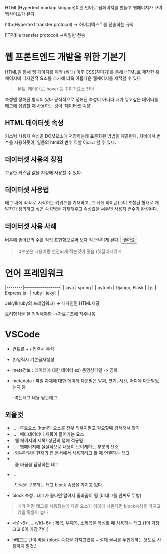 HTML(Hypertext markup langage)이란 언어로 웹페이지를 만들고 웹페이지가 모여 웹사이트가 된다

http(Hypertext transfer protocol) -> 하이퍼텍스트를 전송하는 규약

FTP(file transfer protocol) ->파일만 전송

# 웹 프론트엔드 개발을 위한 기본기

HTML을 통해 웹 페이지를 제작 (뼈대)
이후 CSS(꾸미기)를 통해 HTML로 제작한 홈페이지에 디자인적 요소를 추가해 더욱 아름다운 웹페이지를 제작할 수 있다
> 폰트, 레이아웃, hover 등 꾸미기요소 전반

속성엔 정해진 방식이 있다
공식적으로 정해진 속성이 아니라 내가 넣고싶은 데이터를 태그에 삽입할 때 사용하는 것이 '데이터셋 속성'

## HTML 데이터셋 속성
커스텀 사용자 속성을 DOM요소에 저장하는데 표준화된 방법을 제공한다.
자바에서 변수를 사용하듯이, 일종의 html의 변수 역할 이라고 할 수 있다.

## 데이터셋 사용의 장점
고유한 커스텀 값을 지정해 사용할 수 있다.

## 데이터셋 사용법
태그 내에 data로 시작하는 키워드를 기재하고, 그 뒤에 하이픈(-)이 조합된 형태로 개발자가 정의하고 싶은 속성명을 기재해주고 속성값을 써주면 사용자 변수가 완성된다.

## 데이터셋 사용 사례
버튼에 좋아요의 수를 직접 표현함으로써 보다 직관적이게 된다.
<button data-id="341">좋아요</button>
>id부분은 내용이랑 연관되게 적는것이 좋음 (헷갈리지않게

# 언어      프레임워크
 |--------|------------------|
 | java   | spring           |
 | pytonh | Django, Flask    |
 | js     | Express.js       |
 | ruby   | jekyll           |

Jekyll(ruby의 프레임워크) -> 디자인된 HTML제공

트리형식을 잘 기억해야함 ->자료구조에 자주나옴

# VSCode

- 컨트롤 + / 입력시 주석
<!-- 주석(comment) : 브라우저에서 출력이 되지 않는 설명 문장 -->
<!-- 보통 코드에 대한 설명을 할 때 사용
 영역 안에 있으면 전부 주석으로 간주 -->

- (!)입력시 기본골자생성

<!DOCTYPE html> 
<!-- doctype : 문서의 타입을 선언하는 코드, 
 대소문자 구분할 필요 없음 -->
<html lang="en">
    <!-- html에서 최상위 태그(root태그) -->
<head>
    <!-- root태그의 자식태그
     현재 html 웹 페이지의 정보를 포함(meta데이터) 
     meta정보란 웹페이지에 대한 정보가 담긴것-->

 - meta정보 : 데이터에 대한 데이터
   ex) 동영상파일 -> 영화

- metadata : 파일 자체에 대한 데이터
  다운받은 날짜, 크기, 시간, 어디에 다운받았는지 등
    <meta charset="UTF-8">  <!-- UTF -> 컴퓨터내에서 글을 인코딩하는것  -->
    <meta name="viewport" content="width=device-width, initial<!-- 초기 -->-scale=1.0 <!-- 100% -->">
    <title>Document</title> <!-- HTML 페이지의 제목, 브라우저 상단의 웹페이지 탭에 제목으로 노출 -->
    -여는태그 내용   닫는태그
</head> 

<body> <!-- HTML문서에서 실질적으로 보이는 영역을 정의하는 구간 (이미지, 글. 링크, 테이블, 동영상 등 -->
    <!-- 주소창 아래 전부 body 영역
 띄워쓰기와 줄바꿈 전부 명령어 필요 -->
</body>
</html>

## 외울것
- <HTML> ... </HTML>: 루트요소 (html의 요소를 전부 외우지말고 필요할때 검색해서 찾기
- <head> ... </head>: 메타데이터나 제목이 들어가는 요소
- <title> ... </title>: 웹 페이지의 제목/ 상단의 탭에 적용됨
- <body> ... </body>: 웹페이지에 실질적으로 내용이 보이게하는 부분의 요소
- <link> : 외부파일을 현재의 웹 문서에서 사용하려고 할 때 연결하는 태그
- <br> : 줄 바꿈을 담당하는 태그
- <P> ... </P>: 단락을 구분하는 태그 block 속성을 가지고 있다.
* block 속성 : 태그가 끝나면 알아서 줄바꿈이 됨 (br태그를 안써도 무방)
> 내가 어떤 태그를 사용했는데 다음 요소가 아래에 나온다면 block속성을 가지고 있을 확률이 높다
- <h1~6> ... </h1~6> : 제목, 부제목, 소제목을 작성할 때 사용하는 태그 (1이 가장크고 6이 가장 작다)
* h태그도 단이 바뀜 (block 속성을 가지고있음 + 절대 글씨를 두껍게하는 용도로 사용하지 말것.)


